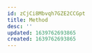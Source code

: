```yaml
---
id: zCjCi8Mbvqh7GZE2CCGpt
title: Method
desc: ''
updated: 1639762693865
created: 1639762693865
---
```


